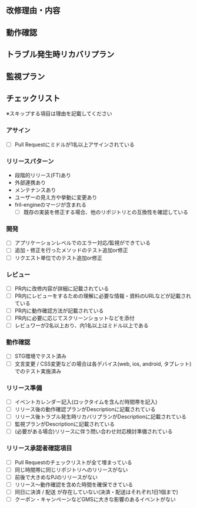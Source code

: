 ## 改修理由・内容

<!--
  title には「何をしたのか」、この description には「なぜ PR をオープンしたのか」あるいは、
  「その PR をオープンしないといけない理由はなにか」を記述してください。
  参考 URL があるのであれば記載しましょう。
  Issueに説明が十分記載されている場合はそちらを参照するように記述してください。
-->


## 動作確認

<!--
  STGで動作確認する項目とリリース後に本番で動作確認する項目を記載してください。
  STGでは動作確認できない、本番では動作確認できないという場合はその旨も記載してください。

  正常動作、異常動作、OS/アプリ/ブラウザバージョン等、実装内容が影響する観点での動作確認内容を記載してください。
  「何を」したときに、「どういう」結果が期待されるのか、など、このプルリクエストに影響される箇所の動作確認方法を記入しましょう。
  他にも、クライアント側の OS やブラウザーのバージョンなどに依存しうる変更があれば、どういった環境で動作確認するべきなのかも記載しましょう。
  必要に応じてスクリーンショットや図解等を活用してください。
  たとえば、コマンドを実行したときの出力などでもいいですね。
-->

## トラブル発生時リカバリプラン

## 監視プラン

## チェックリスト

※スキップする項目は理由を記載してください

### アサイン

- [ ] Pull Requestにミドルが1名以上アサインされている

### リリースパターン

<!--- 該当しない項目を削除してください --->
- 段階的リリース(FT)あり
- 外部連携あり
- メンテナンスあり
- ユーザーの見え方や挙動に変更あり
- fril-engineのマージが含まれる
  - [ ] 既存の実装を修正する場合、他のリポジトリとの互換性を確認している

### 開発

- [ ] アプリケーションレベルでのエラー対応/監視ができている
- [ ] 追加・修正を行ったメソッドのテスト追加or修正
- [ ] リクエスト単位でのテスト追加or修正

### レビュー

- [ ] PR内に改修内容が詳細に記載されている
- [ ] PR内にレビューをするための理解に必要な情報・資料のURLなどが記載されている
- [ ] PR内に動作確認方法が記載されている
- [ ] PR内に必要に応じてスクリーンショットなどを添付
- [ ] レビュワーが2名以上おり、内1名以上はミドル以上である

### 動作確認

- [ ] STG環境でテスト済み
- [ ] 文言変更 / CSS変更などの場合は各デバイス(web, ios, android, タブレット)でのテスト実施済み

### リリース準備

- [ ] イベントカレンダー記入(ロックタイムを含んだ時間帯を記入)
- [ ] リリース後の動作確認プランがDescriptionに記載されている
- [ ] リリース後トラブル発生時リカバリプランがDescriptionに記載されている
- [ ] 監視プランがDescriptionに記載されている
- [ ] (必要がある場合)リリースに伴う問い合わせ対応検討準備されている

### リリース承認者確認項目

<!--
  リリース承認者が承認する際にチェックする項目です。
  PRを作った方は編集する必要はありません。
-->

- [ ] Pull Requestのチェックリストが全て埋まっている
- [ ] 同じ時間帯に同じリポジトリへのリリースがない
- [ ] 前後で大きめなPJのリリースがない
- [ ] リリース〜動作確認を含めた時間を確保できている
- [ ] 同日に決済 / 配送 が存在していない(決済・配送はそれぞれ1日1個まで)
- [ ] クーポン・キャンペーンなどGMSに大きな影響のあるイベントがない
